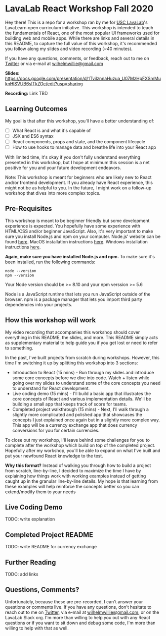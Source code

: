 # LavaLab React Workshop Fall 2020

Hey there! This is a repo for a workshop ran by me for [USC LavaLab](https://usclavalab.org/)'s LavaLearn open curriculum initiative. This workshop is intended to teach the fundamentals of React, one of the most popular UI frameworks used for building web and mobile apps. While there are links and several details in this README, to capture the full value of this workshop, it's recommended you follow along my slides and video recording (~40 minutes). 

If you have any questions, comments, or feedback, reach out to me on [Twitter](https://twitter.com/wilhelm_willie) or via e-mail at wilhelmwillie@gmail.com

**Slides:** https://docs.google.com/presentation/d/1TvilznnaHuzua_U07MzHpFXSmMuknHlSVUB6sITkZOc/edit?usp=sharing

**Recording:** Link TBD

## Learning Outcomes

My goal is that after this workshop, you'll have a better understanding of:

- [ ] What React is and what it's capable of
- [ ] JSX and ES6 syntax
- [ ] React components, props and state, and the component lifecycle
- [ ] How to use hooks to manage data and breathe life into your React app

With limited time, it's okay if you don't fully understand everything presented in this workshop, but I hope at minimum this session is a net positive for you and your future development endeavors.

Note: This workshop is meant for beginners who are likely new to React and/or frontend development. If you already have React experience, this might not be as helpful to you. In the future, I might work on a follow-up workshop that dives into more complex topics.

## Pre-Requisites

This workshop is meant to be beginner friendly but some development experience is expected. You hopefully have some experience with HTML/CSS and/or beginner JavaScript. Also, it's very important to make sure you install Node.js and npm on your computer. Node.js' website can be found [here](https://nodejs.org/en). MacOS installation instructions [here](https://nodejs.org/en/download/package-manager/#macos). Windows installation instructions [here](https://nodejs.org/en/download/package-manager/#windows).

**Again, make sure you have installed Node.js and npm.** To make sure it's been installed, run the following commands:

```
node --version
npm --version
```

Your Node version should be >= 8.10 and your npm verssion >= 5.6

Node is a JavaScript runtime that lets you run JavaScript outside of the browser. npm is a package manager that lets you import third party dependencies into your projects. 

## How this workshop will work

My video recording that accompanies this workshop should cover everything in this README, the slides, and more. This README simply acts as supplementary material to help guide you if you get lost or need to refer to something. 

In the past, I've built projects from scratch during workshops. However, this time I'm switching it up by splitting this workshop into 3 sections:
* Introduction to React (15 mins) - Run through my slides and introduce some core concepts before we dive into code. Watch + listen while going over my slides to understand some of the core concepts you need to understand for React development.
* Live coding demo (15 mins) - I'll build a basic app that illustrates the core concepts of React and various implementation details. We'll be building a small app that keeps track of score for teams.
* Completed project walkthrough (15 mins) - Next, I'll walk through a slightly more complicated and polished app that showcases the concepts I just explained once again but in a slightly more complex way. This app will be a currency exchange app that does currency conversions for you for certain currencies.

To close out my workshop, I'll leave behind some challenges for you to complete after the workshop which build on top of the completed project. Hopefully after my workshop, you'll be able to expand on what I've built and put your newfound React knowledge to the test.

**Why this format?** Instead of walking you through how to build a project from scratch, line-by-line, I decided to maximize the time I have by explaining how things work with working examples instead of getting caught up in the granular line-by-line details. My hope is that learning from these examples will help reinforce the concepts better so you can extend/modify them to your needs 

## Live Coding Demo

TODO: write explanation

## Completed Project README

TODO: write README for currency exchange

## Further Reading

TODO: add links

## Questions, Comments?

Unfortunately, because these are pre-recorded, I can't answer your questions or comments live. If you have any questions, don't hesitate to reach out to me on [Twitter](https://twitter.com/wilhelm_willie), via e-mail at wilhelmwillie@gmail.com, or on the LavaLab Slack org. I'm more than willing to help you out with any React questions or if you want to sit down and debug some code, I'm more than willing to help with that as well.